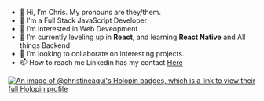 - 👋 Hi, I’m Chris. My pronouns are they/them.
- :rocket: I'm a Full Stack JavaScript Developer
- 👀 I’m interested in Web Deveopment
- 🌱 I’m currently leveling up in **React**, and learning **React Native** and All things Backend
- 💞️ I’m looking to collaborate on interesting projects.
- 📫 How to reach me Linkedin has my contact [Here](https://www.linkedin.com/in/christineaqui/)

[![An image of @christineaqui's Holopin badges, which is a link to view their full Holopin profile](https://holopin.me/christineaqui)](https://holopin.io/@christineaqui)

<!---
christine-aqui/christine-aqui is a ✨ special ✨ repository because its `README.md` (this file) appears on your GitHub profile.
You can click the Preview link to take a look at your changes.
--->

<!--
**chris-aqui/chris-aqui** is a ✨ _special_ ✨ repository because its `README.md` (this file) appears on your GitHub profile.

Here are some ideas to get you started:

- 🔭 I’m currently working on ...
- 🌱 I’m currently learning ...
- 👯 I’m looking to collaborate on ...
- 🤔 I’m looking for help with ...
- 💬 Ask me about ...
- 📫 How to reach me: ...
- 😄 Pronouns: ...
- ⚡ Fun fact: ...
-->
